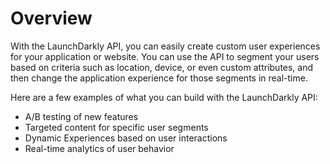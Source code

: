 # Overview

With the LaunchDarkly API, you can easily create custom user experiences for
your application or website. You can use the API to segment your users based on
criteria such as location, device, or even custom attributes, and then change
the application experience for those segments in real-time.

Here are a few examples of what you can build with the LaunchDarkly API:

- A/B testing of new features
- Targeted content for specific user segments
- Dynamic Experiences based on user interactions
- Real-time analytics of user behavior
